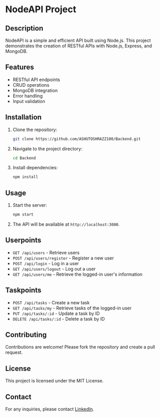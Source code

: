 # NodeAPI Project

## Description
NodeAPI is a simple and efficient API built using Node.js. This project demonstrates the creation of RESTful APIs with Node.js, Express, and MongoDB.

## Features
- RESTful API endpoints
- CRUD operations
- MongoDB integration
- Error handling
- Input validation

## Installation
1. Clone the repository:
    ```bash
    git clone https://github.com/ASHUTOSHRAZZ100/Backend.git
    ```
2. Navigate to the project directory:
    ```bash
    cd Backend
    ```
3. Install dependencies:
    ```bash
    npm install
    ```

## Usage
1. Start the server:
    ```bash
    npm start
    ```
2. The API will be available at `http://localhost:3000`.

## Userpoints
- `GET /api/users` - Retrieve users
- `POST /api/users/register` - Register a new user
- `POST /api/login` - Log in a user
- `GET /api/users/logout` - Log out a user
- `GET /api/users/me` - Retrieve the logged-in user's information

## Taskpoints
- `POST /api/tasks` - Create a new task
- `GET /api/tasks/my` - Retrieve tasks of the logged-in user
- `PUT /api/tasks/:id` - Update a task by ID
- `DELETE /api/tasks/:id` - Delete a task by ID

## Contributing
Contributions are welcome! Please fork the repository and create a pull request.

## License
This project is licensed under the MIT License.

## Contact
For any inquiries, please contact [LinkedIn](https://www.linkedin.com/in/ashutoshraj100).
